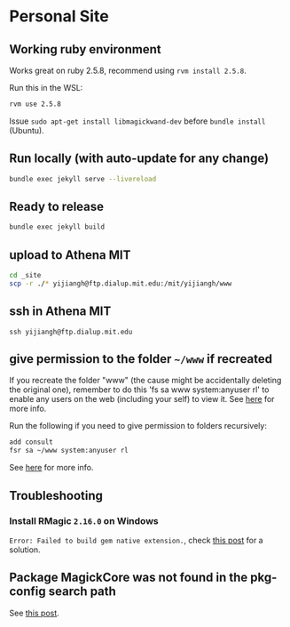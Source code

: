 # Personal Site

## Working ruby environment

Works great on ruby 2.5.8, recommend using `rvm install 2.5.8`.

Run this in the WSL:
```bash
rvm use 2.5.8
```

Issue `sudo apt-get install libmagickwand-dev` before `bundle install` (Ubuntu).

## Run locally (with auto-update for any change)
```bash
bundle exec jekyll serve --livereload
```

## Ready to release
```bash
bundle exec jekyll build
```

## upload to Athena MIT
```bash
cd _site
scp -r ./* yijiangh@ftp.dialup.mit.edu:/mit/yijiangh/www
```

## ssh in Athena MIT
```
ssh yijiangh@ftp.dialup.mit.edu
```

## give permission to the folder `~/www` if recreated
If you recreate the folder "www" (the cause might be accidentally deleting the original one), remember to do this 'fs sa www system:anyuser rl' to enable any users on the web (including your self) to view it. See [here](http://kb.mit.edu/confluence/pages/viewpage.action?pageId=3907090) for more info.

Run the following if you need to give permission to folders recursively:

```bash
add consult
fsr sa ~/www system:anyuser rl
```

See [here](http://kb.mit.edu/confluence/pages/viewpage.action?pageId=3907138) for more info.

## Troubleshooting

### Install RMagic `2.16.0` on Windows

`Error: Failed to build gem native extension.`, check [this post](https://medium.com/ruby-on-rails-web-application-development/install-rmagick-gem-on-windows-7-8-10-imagemagick-6-9-4-q16-hdri-5492c3fef202) for a solution.


## Package MagickCore was not found in the pkg-config search path 
See [this post](https://stackoverflow.com/questions/38200015/package-magickcore-was-not-found-in-the-pkg-config-search-path/54436210).